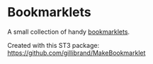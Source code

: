 # Bookmarklets

A small collection of handy [bookmarklets](https://en.wikipedia.org/wiki/Bookmarklet).

Created with this ST3 package: https://github.com/gillibrand/MakeBookmarklet